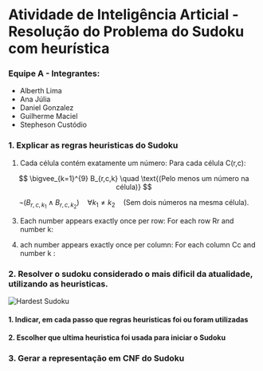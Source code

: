 # Atividade de Inteligência Articial - Resolução do Problema do Sudoku com heurística

### Equipe A - Integrantes:
 - Alberth Lima
 - Ana Júlia
 - Daniel Gonzalez
 - Guilherme Maciel
 - Stepheson Custódio

### 1. Explicar as regras heuristicas do Sudoku
  1. Cada célula contém exatamente um número: Para cada célula  C(r,c):
     
   $$
   \bigvee_{k=1}^{9} B_{r,c,k} \quad \text{(Pelo menos um número na célula)}
   $$

   $$
   \neg (B_{r,c,k_1} \land B_{r,c,k_2}) \quad \forall k_1 \neq k_2 \quad \text{(Sem dois números na mesma célula).}
   $$


  3. Each number appears exactly once per row: For each row  Rr  and number  k:

  4. ach number appears exactly once per column: For each column  Cc  and number  k :

### 2. Resolver o sudoku considerado o mais dificil da atualidade, utilizando as heuristicas.
![Hardest Sudoku](https://a57.foxnews.com/static.foxnews.com/foxnews.com/content/uploads/2018/09/720/405/Worlds-hardest-sudoku.jpg?ve=1&tl=1)
#### 1. Indicar, em cada passo  que regras heuristicas foi ou foram utilizadas

#### 2. Escolher que ultima heuristica foi usada para iniciar o Sudoku

### 3. Gerar a representação em CNF do Sudoku
